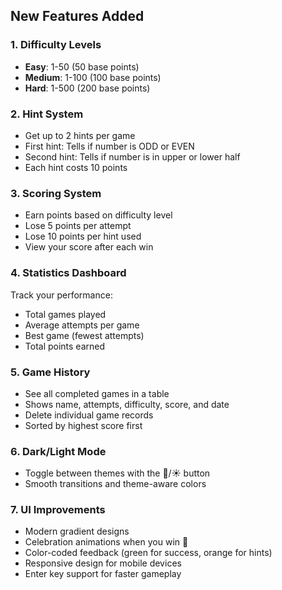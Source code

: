 ## New Features Added

### 1. **Difficulty Levels**
- **Easy**: 1-50 (50 base points)
- **Medium**: 1-100 (100 base points)
- **Hard**: 1-500 (200 base points)

### 2. **Hint System**
- Get up to 2 hints per game
- First hint: Tells if number is ODD or EVEN
- Second hint: Tells if number is in upper or lower half
- Each hint costs 10 points

### 3. **Scoring System**
- Earn points based on difficulty level
- Lose 5 points per attempt
- Lose 10 points per hint used
- View your score after each win

### 4. **Statistics Dashboard**
Track your performance:
- Total games played
- Average attempts per game
- Best game (fewest attempts)
- Total points earned

### 5. **Game History**
- See all completed games in a table
- Shows name, attempts, difficulty, score, and date
- Delete individual game records
- Sorted by highest score first

### 6. **Dark/Light Mode**
- Toggle between themes with the 🌙/☀️ button
- Smooth transitions and theme-aware colors

### 7. **UI Improvements**
- Modern gradient designs
- Celebration animations when you win 🎊
- Color-coded feedback (green for success, orange for hints)
- Responsive design for mobile devices
- Enter key support for faster gameplay